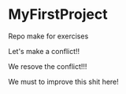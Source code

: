 # MyFirstProject

Repo make for exercises

Let's make a conflict!!

We resove the conflict!!!

We must to improve this shit here!
